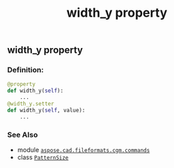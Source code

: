 ﻿---
title: width_y property
second_title: Aspose.CAD for Python via .NET API References
description: 
type: docs
weight: 110
url: /python-net/aspose.cad.fileformats.cgm.commands/patternsize/width_y/
is_root: false
---

## width_y property

### Definition:
```python
@property
def width_y(self):
    ...
@width_y.setter
def width_y(self, value):
    ...
```

### See Also
* module [`aspose.cad.fileformats.cgm.commands`](../../)
* class [`PatternSize`](/cad/python-net/aspose.cad.fileformats.cgm.commands/patternsize)
